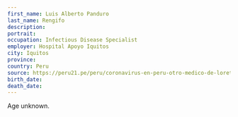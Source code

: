 ```yaml
---
first_name: Luis Alberto Panduro
last_name: Rengifo
description: 
portrait: 
occupation: Infectious Disease Specialist
employer: Hospital Apoyo Iquitos
city: Iquitos
province: 
country: Peru
source: https://peru21.pe/peru/coronavirus-en-peru-otro-medico-de-loreto-fallecio-victima-del-covid-19-nnpp-noticia/
birth_date: 
death_date: 
---
```


Age unknown.